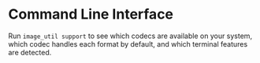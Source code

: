 # Command Line Interface

Run `image_util support` to see which codecs are available on your system,
which codec handles each format by default, and which terminal features are
detected.
